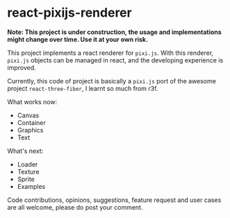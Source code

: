# react-pixijs-renderer

**Note: This project is under construction, the usage and implementations might change over time. Use it at your own risk.**

This project implements a react renderer for `pixi.js`.
With this renderer, `pixi.js` objects can be managed in react, and the developing experience is improved.

Currently, this code of project is basically a `pixi.js` port of the awesome project `react-three-fiber`, I learnt so much from r3f.

What works now:

- Canvas
- Container
- Graphics
- Text

What's next:

- Loader
- Texture
- Sprite
- Examples

Code contributions, opinions, suggestions, feature request and user cases are all welcome, please do post your comment.
